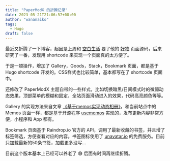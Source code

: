 ```yaml
---
title: "PaperModX 的折腾记录"
date: 2023-05-21T21:06:57+08:00
author: "wananaiko"
tags:
  - Hugo
draft: false
---
```


最近又折腾了一下博客，起因是上周和 [空白生活](https://koobai.com/) 要了他的 [好物](https://koobai.com/hardware/) 页面源码，后来研究了一番，发现用 shortcode 来实现一个页面真的太方便了。

于是一顿操作，增加了 Gallery，Goods，Stack，Bookmark 页面，都是基于 Hugo shortcode 开发的。CSS样式也比较简单，基本都写在了 shortcode 页面中。

还修改了 PaperModX 主题自带的一些样式，比如切换暗黑/日间模式时的微弱动态效果，顶部菜单的模糊和固定，全站页面滑动进入的效果，代码高亮颜色等等。

Gallery 的实现方法来自文章 [《基于memos实现动态相册》](https://blog.leonus.cn/2023/photos.html)，和当前站点中的 Memos 页面一样，都是基于开源程序 [usememos](https://github.com/usememos/memos) 实现的，发布更新内容非常方便，小程序和 App 都有。

Bookmark 页面基于 Raindrop.io 官方的 API，调用了最新收藏的书签，并且增了标签筛选，方便查看对应的内容。书签图标使用了 [unavatar.io](https://unavatar.io/) 的免费服务。目前只加载最新的50条书签，加载更多没写…

目前这个版本基本上已经可以养老了 😅 后面有时间再继续折腾。
